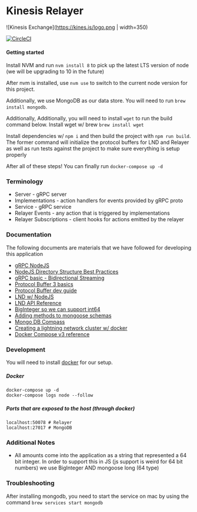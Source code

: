 # Kinesis Relayer

![Kinesis Exchange](https://kines.is/logo.png | width=350)

[![CircleCI](https://circleci.com/gh/kinesis-exchange/relayer/tree/master.svg?style=svg&circle-token=e939c1cbff879d7a083bea569a22d0ed8691e662)](https://circleci.com/gh/kinesis-exchange/relayer/tree/master)

#### Getting started

Install NVM and run `nvm install 8` to pick up the latest LTS version of node (we will be upgrading to 10 in the future)

After nvm is installed, use `nvm use` to switch to the current node version for this project.

Additionally, we use MongoDB as our data store. You will need to run `brew install mongodb`.

Additionally, Additionally, you will need to install `wget` to run the build command below. Install wget w/ brew `brew install wget`

Install dependencies w/ `npm i` and then build the project with `npm run build`. The former command will initialize the protocol buffers for LND and Relayer as well as run tests against the project to make sure everything is setup properly

After all of these steps! You can finally run `docker-compose up -d`

### Terminology

- Server - gRPC server
- Implementations - action handlers for events provided by gRPC proto
- Service - gRPC service
- Relayer Events - any action that is triggered by implementations
- Relayer Subscriptions - client hooks for actions emitted by the relayer

### Documentation

The following documents are materials that we have followed for developing this application

- [gRPC NodeJS](https://grpc.io/grpc/node/grpc.Server.html#addService)
- [NodeJS Directory Structure Best Practices](https://blog.risingstack.com/node-hero-node-js-project-structure-tutorial/)
- [gRPC basic - Bidirectional Streaming](https://grpc.io/docs/guides/concepts.html#bidirectional-streaming-rpc)
- [Protocol Buffer 3 basics](https://developers.google.com/protocol-buffers/docs/proto3)
- [Protocol Buffer dev guide](https://developers.google.com/protocol-buffers/docs/overview)
- [LND w/ NodeJS](https://github.com/lightningnetwork/lnd/blob/master/docs/grpc/javascript.md)
- [LND API Reference](http://api.lightning.community/)
- [BigInteger so we can support int64](https://github.com/peterolson/BigInteger.js)
- [Adding methods to mongoose schemas](http://mongoosejs.com/docs/2.7.x/docs/methods-statics.html)
- [Mongo DB Compass](https://www.mongodb.com/download-center#compass)
- [Creating a lightning network cluster w/ docker](https://github.com/lightningnetwork/lnd/tree/master/docker)
- [Docker Compose v3 reference](https://docs.docker.com/compose/compose-file/)

### Development

You will need to install [docker](https://www.docker.com/) for our setup.

##### Docker

```
docker-compose up -d
docker-compose logs node --follow
```

##### Ports that are exposed to the host (through docker)

```
localhost:50078 # Relayer
localhost:27017 # MongoDB
```

### Additional Notes

- All amounts come into the application as a string that represented a 64 bit integer. In order to support this in JS (js support is weird for 64 bit numbers) we use BigInteger AND mongoose long (64 type)

### Troubleshooting

After installing mongodb, you need to start the service on mac by using the command `brew services start mongodb`
